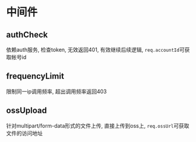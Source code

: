 # 中间件

## authCheck
依赖auth服务, 检查token, 无效返回401, 有效继续后续逻辑, `req.accountId`可获取帐号id

## frequencyLimit
限制同一ip调用频率, 超出调用频率返回403
 
## ossUpload
针对multipart/form-data形式的文件上传, 直接上传到oss上, `req.ossUrl`可获取文件的访问地址